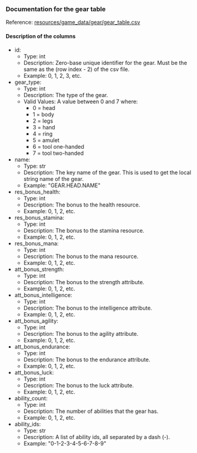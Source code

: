 ### Documentation for the gear table

Reference: [resources/game_data/gear/gear_table.csv](../game_data/gear/gear_table.csv)

#### Description of the columns

- id:
  - Type: int
  - Description: Zero-base unique identifier for the gear. Must be the same as the (row index - 2) of the csv file.
  - Example: 0, 1, 2, 3, etc.
- gear_type:
  - Type: int
  - Description: The type of the gear.
  - Valid Values: A value between 0 and 7 where:
    - 0 = head
    - 1 = body
    - 2 = legs
    - 3 = hand
    - 4 = ring
    - 5 = amulet
    - 6 = tool one-handed
    - 7 = tool two-handed
- name:
  - Type: str
  - Description: The key name of the gear. This is used to get the local string name of the gear.
  - Example: "GEAR.HEAD.NAME"
- res_bonus_health:
  - Type: int
  - Description: The bonus to the health resource.
  - Example: 0, 1, 2, etc.
- res_bonus_stamina:
  - Type: int
  - Description: The bonus to the stamina resource.
  - Example: 0, 1, 2, etc.
- res_bonus_mana:
  - Type: int
  - Description: The bonus to the mana resource.
  - Example: 0, 1, 2, etc.
- att_bonus_strength:
  - Type: int
  - Description: The bonus to the strength attribute.
  - Example: 0, 1, 2, etc.
- att_bonus_intelligence:
  - Type: int
  - Description: The bonus to the intelligence attribute.
  - Example: 0, 1, 2, etc.
- att_bonus_agility:
  - Type: int
  - Description: The bonus to the agility attribute.
  - Example: 0, 1, 2, etc.
- att_bonus_endurance:
  - Type: int
  - Description: The bonus to the endurance attribute.
  - Example: 0, 1, 2, etc.
- att_bonus_luck:
  - Type: int
  - Description: The bonus to the luck attribute.
  - Example: 0, 1, 2, etc.
- ability_count:
  - Type: int
  - Description: The number of abilities that the gear has.
  - Example: 0, 1, 2, etc.
- ability_ids:
  - Type: str
  - Description: A list of ability ids, all separated by a dash (-).
  - Example: "0-1-2-3-4-5-6-7-8-9"